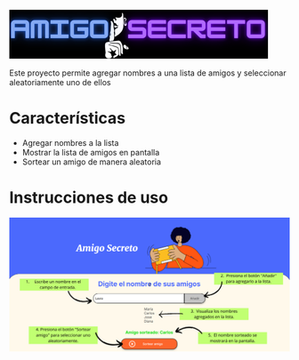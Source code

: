 ![alt text](logo.png)


Este proyecto permite agregar nombres a una lista de amigos y seleccionar aleatoriamente uno de ellos

# Características

* Agregar nombres a la lista
* Mostrar la lista de amigos en pantalla
* Sortear un amigo de manera aleatoria

# Instrucciones de uso

![alt text](instrucciones.png)





[def]: logo.png